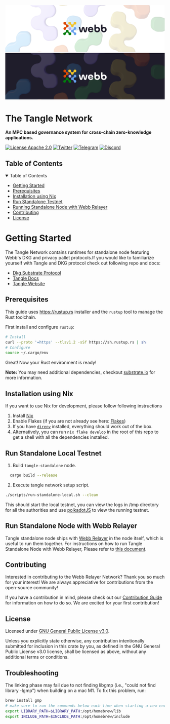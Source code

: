 <div align="center">
<a href="https://www.webb.tools/">
    
![Webb Logo](./assets/webb_banner_light.png#gh-light-mode-only)
![Webb Logo](./assets/webb_banner_dark.png#gh-dark-mode-only)
  </a>
  </div>
<h1 align="left"> The Tangle Network </h1>
<p align="left">
    <strong>An MPC based governance system for cross-chain zero-knowledge applications. </strong>
</p>

<div align="left" >

[![License Apache 2.0](https://img.shields.io/badge/License-Apache%202.0-blue.svg?style=flat-square)](https://opensource.org/licenses/Apache-2.0)
[![Twitter](https://img.shields.io/twitter/follow/webbprotocol.svg?style=flat-square&label=Twitter&color=1DA1F2)](https://twitter.com/webbprotocol)
[![Telegram](https://img.shields.io/badge/Telegram-gray?logo=telegram)](https://t.me/webbprotocol)
[![Discord](https://img.shields.io/discord/833784453251596298.svg?style=flat-square&label=Discord&logo=discord)](https://discord.gg/cv8EfJu3Tn)

</div>

<!-- TABLE OF CONTENTS -->
<h2 id="table-of-contents"> Table of Contents</h2>

<details open="open">
  <summary>Table of Contents</summary>
  <ul>
    <li><a href="#start"> Getting Started</a></li>
    <li><a href="#prerequisites">Prerequisites</a></li>
    <li><a href="#nix">Installation using Nix</a></li>
    <li><a href="#standalone">Run Standalone Testnet</a></li>
    <li><a href="#relayer">Running Standalone Node with Webb Relayer</a></li>
    <li><a href="#contribute">Contributing</a></li>
    <li><a href="#license">License</a></li>
  </ul>  
</details>

<h1 id="start"> Getting Started </h1>

The Tangle Network contains runtimes for standalone node featuring Webb's DKG and privacy pallet protocols.If you would like to familiarize yourself with Tangle and DKG protocol check out following repo and docs:

- [Dkg Substrate Protocol](https://github.com/webb-tools/dkg-substrate)
- [Tangle Docs](https://docs.webb.tools/docs/projects/tangle-network/overview/)
- [Tangle Website](https://tangle.webb.tools/)


<h2 id="prerequisites"> Prerequisites</h2>

This guide uses <https://rustup.rs> installer and the `rustup` tool to manage the Rust toolchain.

First install and configure `rustup`:

```bash
# Install
curl --proto '=https' --tlsv1.2 -sSf https://sh.rustup.rs | sh
# Configure
source ~/.cargo/env
```
Great! Now your Rust environment is ready!

**Note:** You may need additional dependencies, checkout [substrate.io](https://docs.substrate.io/v3/getting-started/installation) for more information.

<h2 id="nix"> Installation using Nix </h2>
If you want to use Nix for development, please follow following instructions

1. Install [Nix](https://nixos.org/download.html)
2. Enable Flakes (if you are not already see here: [Flakes](https://nixos.wiki/wiki/Flakes))
3. If you have [`direnv`](https://github.com/nix-community/nix-direnv#installation) installed, everything should work out of the box.
4. Alternatively, you can run `nix flake develop` in the root of this repo to get a shell with all the dependencies installed.


<h2 id="standalone"> Run Standalone Local Testnet </h2>

1. Build `tangle-standalone` node.
```bash
  cargo build --release 
```
2. Execute tangle network setup script.
```bash
./scripts/run-standalone-local.sh --clean
```
This should start the local testnet, you can view the logs in /tmp directory for all the authorities and use [polkadotJS](https://polkadot.js.org/apps/#/explorer) to view the running testnet.


<h2 id="relayer"> Run Standalone Node with Webb Relayer</h2>

Tangle standalone node ships with [Webb Relayer](https://github.com/webb-tools/relayer) in the node itself, which is useful to run them together.
For instructions on how to run Tangle Standalone Node with Webb Relayer, Please refer to [this document](./RELAYER.md).

<h2 id="contribute"> Contributing </h2>

Interested in contributing to the Webb Relayer Network? Thank you so much for your interest! We are always appreciative for contributions from the open-source community!

If you have a contribution in mind, please check out our [Contribution Guide](./.github/CONTRIBUTING.md) for information on how to do so. We are excited for your first contribution!

<h2 id="license"> License </h2>

Licensed under <a href="LICENSE">GNU General Public License v3.0</a>.

Unless you explicitly state otherwise, any contribution intentionally submitted for inclusion in this crate by you, as defined in the GNU General Public License v3.0 license, shall be licensed as above, without any additional terms or conditions.

## Troubleshooting
The linking phase may fail due to not finding libgmp (i.e., "could not find library -lgmp") when building on a mac M1. To fix this problem, run:

```bash
brew install gmp
# make sure to run the commands below each time when starting a new env, or, append them to .zshrc
export LIBRARY_PATH=$LIBRARY_PATH:/opt/homebrew/lib
export INCLUDE_PATH=$INCLUDE_PATH:/opt/homebrew/include
```

